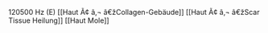 120500 Hz (E)
[[Haut Ã¢ â‚¬ â€žCollagen-Gebäude]]
[[Haut Ã¢ â‚¬ â€žScar Tissue Heilung]]
[[Haut Mole]]